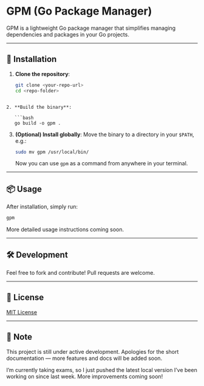 

# GPM (Go Package Manager)

GPM is a lightweight Go package manager that simplifies managing dependencies and packages in your Go projects.

---

## 🚀 Installation

1. **Clone the repository**:
   ```bash
   git clone <your-repo-url>
   cd <repo-folder>
```

2. **Build the binary**:

   ```bash
   go build -o gpm .
   ```

3. **(Optional) Install globally**:
   Move the binary to a directory in your `$PATH`, e.g.:

   ```bash
   sudo mv gpm /usr/local/bin/
   ```

   Now you can use `gpm` as a command from anywhere in your terminal.

---

## 📦 Usage

After installation, simply run:

```bash
gpm
```

More detailed usage instructions coming soon.

---

## 🛠️ Development

Feel free to fork and contribute! Pull requests are welcome.

---

## 📄 License

[MIT License](LICENSE)

---

## 🙏 Note

This project is still under active development. Apologies for the short documentation — more features and docs will be added soon.

I’m currently taking exams, so I just pushed the latest local version I’ve been working on since last week. More improvements coming soon!


